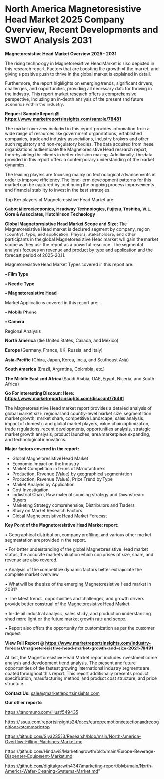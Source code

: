 # North America Magnetoresistive Head Market 2025 Company Overview, Recent Developments and SWOT Analysis 2031

<Strong> Magnetoresistive Head Market Overview 2025 - 2031</strong>

The rising technology in Magnetoresistive Head Market is also depicted in this research report. Factors that are boosting the growth of the market, and giving a positive push to thrive in the global market is explained in detail.

Furthermore, the report highlights on emerging trends, significant drivers, challenges, and opportunities, providing all necessary data for thriving in the industry. This report market research offers a comprehensive perspective, including an in-depth analysis of the present and future scenarios within the industry.

<strong>Request Sample Report @ <a href=https://www.marketreportsinsights.com/sample/78481>https://www.marketreportsinsights.com/sample/78481</a></strong>

The market overview included in this report provides information from a wide range of resources like government organizations, established companies, trade and industry associations, industry brokers and other such regulatory and non-regulatory bodies. The data acquired from these organizations authenticate the Magnetoresistive Head research report, thereby aiding the clients in better decision making. Additionally, the data provided in this report offers a contemporary understanding of the market dynamics.

The leading players are focusing mainly on technological advancements in order to improve efficiency. The long-term development patterns for this market can be captured by continuing the ongoing process improvements and financial stability to invest in the best strategies.

Top Key players of Magnetoresistive Head Market are:

<strong>Cabot Microelectronics, Headway Technologies, Fujitsu, Toshiba, W.L. Gore & Associates, Hutchinson Technology</strong>

<strong><b>Global Magnetoresistive Head Market Scope and Size:</b></strong>
The Magnetoresistive Head market is declared segment by company, region (country), type, and application. Players, stakeholders, and other participants in the global Magnetoresistive Head market will gain the market scope as they use the report as a powerful resource. The segmental analysis focuses on revenue and product by type and application and the forecast period of 2025-2031.

Magnetoresistive Head Market Types covered in this report are:

<strong>• Film Type

• Needle Type

• Magnetoresistive Head</strong>

Market Applications covered in this report are:

<strong>• Mobile Phone

• Camera</strong> 

Regional Analysis

<strong>North America</strong> (the United States, Canada, and Mexico)

<strong>Europe</strong> (Germany, France, UK, Russia, and Italy)

<strong>Asia-Pacific</strong> (China, Japan, Korea, India, and Southeast Asia)

<strong>South America</strong> (Brazil, Argentina, Colombia, etc.)

<strong>The Middle East and Africa</strong> (Saudi Arabia, UAE, Egypt, Nigeria, and South Africa)

<strong>Go For Interesting Discount Here: <a href=https://www.marketreportsinsights.com/discount/78481>https://www.marketreportsinsights.com/discount/78481</a></strong>

The Magnetoresistive Head market report provides a detailed analysis of global market size, regional and country-level market size, segmentation market growth, market share, competitive Landscape, sales analysis, impact of domestic and global market players, value chain optimization, trade regulations, recent developments, opportunities analysis, strategic market growth analysis, product launches, area marketplace expanding, and technological innovations.

<strong><b>Major factors covered in the report:</b></strong>
<ul>
  <li>Global Magnetoresistive Head Market </li>
  <li>Economic Impact on the Industry</li>
  <li>Market Competition in terms of Manufacturers</li>
  <li>Production, Revenue (Value) by geographical segmentation</li>
  <li>Production, Revenue (Value), Price Trend by Type</li>
  <li>Market Analysis by Application</li>
  <li>Cost Investigation</li>
  <li>Industrial Chain, Raw material sourcing strategy and Downstream Buyers</li>
  <li>Marketing Strategy comprehension, Distributors and Traders</li>
  <li>Study on Market Research Factors</li>
  <li>Global Magnetoresistive Head Market Forecast</li>
</ul>

<strong><b>Key Point of the Magnetoresistive Head Market report:</b></strong>

• Geographical distribution, company profiling, and various other market segmentation are provided in the report.

• For better understanding of the global Magnetoresistive Head market status, the accurate market valuation which comprises of size, share, and revenue are also covered.

• Analysis of the competitive dynamic factors better extrapolate the complete market overview

• What will be the size of the emerging Magnetoresistive Head market in 2031?

• The latest trends, opportunities and challenges, and growth drivers provide better construal of the Magnetoresistive Head Market.

• In-detail industrial analysis, sales study, and production understanding shed more light on the future market growth rate and scope.

• Report also offers the opportunity for customization as per the customer request.

<strong><b>View Full Report @ <a href=https://www.marketreportsinsights.com/industry-forecast/magnetoresistive-head-market-growth-and-size-2021-78481>https://www.marketreportsinsights.com/industry-forecast/magnetoresistive-head-market-growth-and-size-2021-78481</a></b></strong>


At last, the Magnetoresistive Head Market report includes investment come analysis and development trend analysis. The present and future opportunities of the fastest growing international industry segments are coated throughout this report. This report additionally presents product specification, manufacturing method, and product cost structure, and price structure.

<strong>Contact Us:</strong>
sales@marketreportsinsights.com

<strong>Our other reports:</strong>

<a href=https://tanomuno.com/illust/549435>https://tanomuno.com/illust/549435</a>

<a href=https://issuu.com/reportsinsights24/docs/europeemotiondetectionandrecognitionsystemmarketop>https://issuu.com/reportsinsights24/docs/europeemotiondetectionandrecognitionsystemmarketop</a>

<a href=https://github.com/Siya23553/Research/blob/main/North-America-Overflow-Filling-Machines-Market.md>https://github.com/Siya23553/Research/blob/main/North-America-Overflow-Filling-Machines-Market.md</a>

<a href=https://github.com/Hindavi8/Marketingrowth/blob/main/Europe-Beverage-Dispenser-Equipment-Market.md>https://github.com/Hindavi8/Marketingrowth/blob/main/Europe-Beverage-Dispenser-Equipment-Market.md</a>

<a href=https://github.com/digitalgrowth4347/marketing-report/blob/main/North-America-Wafer-Cleaning-Systems-Market.md>https://github.com/digitalgrowth4347/marketing-report/blob/main/North-America-Wafer-Cleaning-Systems-Market.md</a>"
